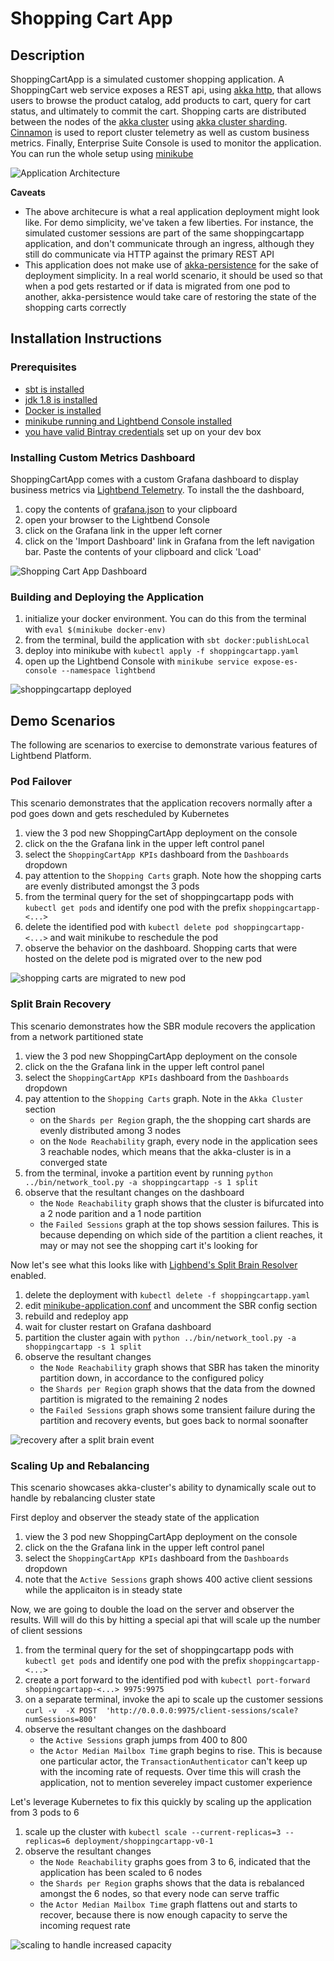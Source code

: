 # Shopping Cart App

## Description

ShoppingCartApp is a simulated customer shopping application.  A ShoppingCart web service exposes a REST api, using 
[akka http](https://doc.akka.io/docs/akka-http/current/), that allows users to browse the product catalog, add products 
to cart, query for cart status, and ultimately to commit the cart.  Shopping carts are distributed between the nodes of
the [akka cluster](https://doc.akka.io/docs/akka/current/cluster-usage.html) using 
[akka cluster sharding](https://doc.akka.io/docs/akka/current/cluster-sharding.html). 
[Cinnamon](https://developer.lightbend.com/docs/cinnamon/current/getting-started/start.html) is used to report cluster 
telemetry as well as custom business metrics.  Finally, Enterprise Suite Console is used to monitor the application.  You 
can run the whole setup using [minikube](https://kubernetes.io/docs/setup/minikube/)

![Application Architecture](images/app_arch.png)

**Caveats**
- The above architecure is what a real application deployment might look like. For demo simplicity, we've taken a few
liberties. For instance, the simulated customer sessions are part of the same shoppingcartapp application, and don't
communicate through an ingress, although they still do communicate via HTTP against the primary REST API
- This application does not make use of [akka-persistence](https://doc.akka.io/docs/akka/current/persistence.html) for
the sake of deployment simplicity.  In a real world scenario, it should be used so that when a pod gets restarted or if
data is migrated from one pod to another, akka-persistence would take care of restoring the state of the shopping carts
correctly

## Installation Instructions

### Prerequisites
- [sbt is installed](https://www.scala-sbt.org/)
- [jdk 1.8 is installed](https://jdk.java.net/8/)
- [Docker is installed](https://www.docker.com/community-edition)
- [minikube running and Lightbend Console installed](https://developer.lightbend.com/docs/console/current/installation/index.html)
- [you have valid Bintray credentials](https://developer.lightbend.com/docs/lightbend-platform/introduction/getting-started/subscription-and-credentials.html)
set up on your dev box

### Installing Custom Metrics Dashboard

ShoppingCartApp comes with a custom Grafana dashboard to display business metrics via
[Lightbend Telemetry](https://developer.lightbend.com/docs/telemetry/current/home.html). To install the the dashboard, 

1. copy the contents of [grafana.json](./grafana.json) to your clipboard
1. open your browser to the Lightbend Console
1. click on the Grafana link in the upper left corner
1. click on the 'Import Dashboard' link in Grafana from the left navigation bar.  Paste the contents of your clipboard 
and click 'Load'

![Shopping Cart App Dashboard](./images/grafana_dash.png)

### Building and Deploying the Application

1. initialize your docker environment.  You can do this from the terminal with `eval $(minikube docker-env)`
1. from the terminal, build the application with `sbt docker:publishLocal`
1. deploy into minikube with `kubectl apply -f shoppingcartapp.yaml`
1. open up the Lightbend Console with `minikube service expose-es-console --namespace lightbend`

![shoppingcartapp deployed](./images/console.png)

## Demo Scenarios

The following are scenarios to exercise to demonstrate various features of Lightbend Platform.

### Pod Failover
This scenario demonstrates that the application recovers normally after a pod goes down and gets rescheduled by Kubernetes

1. view the 3 pod new ShoppingCartApp deployment on the console
1. click on the the Grafana link in the upper left control panel
1. select the `ShoppingCartApp KPIs` dashboard from the `Dashboards` dropdown
1. pay attention to the `Shopping Carts` graph.  Note how the shopping carts are evenly distributed amongst the 3 pods
1. from the terminal query for the set of shoppingcartapp pods with `kubectl get pods` and identify one pod with the
prefix `shoppingcartapp-<...>`
1. delete the identified pod with `kubectl delete pod shoppingcartapp-<...>` and wait minikube to reschedule the pod
1. observe the behavior on the dashboard.  Shopping carts that were hosted on the delete pod is migrated over to the
new pod

![shopping carts are migrated to new pod](./images/cart_relocation.png)

### Split Brain Recovery

This scenario demonstrates how the SBR module recovers the application from a network partitioned state

1. view the 3 pod new ShoppingCartApp deployment on the console
1. click on the the Grafana link in the upper left control panel
1. select the `ShoppingCartApp KPIs` dashboard from the `Dashboards` dropdown
1. pay attention to the `Shopping Carts` graph.  Note in the `Akka Cluster` section 
    - on the `Shards per Region` graph, the the shopping cart shards are evenly distributed among 3 nodes
    - on the `Node Reachability` graph, every node in the application sees 3 reachable nodes, which means that the
      akka-cluster is in a converged state
1. from the terminal, invoke a partition event by running `python ../bin/network_tool.py -a shoppingcartapp -s 1 split`
1. observe that the resultant changes on the dashboard
    - the `Node Reachability` graph shows that the cluster is bifurcated into a 2 node parition and a 1 node partition 
    - the `Failed Sessions` graph at the top shows session failures.  This is because depending on which side of the
      partition a client reaches, it may or may not see the shopping cart it's looking for

Now let's see what this looks like with [Lighbend's Split Brain Resolver](https://developer.lightbend.com/docs/akka-commercial-addons/current/split-brain-resolver.html) enabled.
  
1. delete the deployment with `kubectl delete -f shoppingcartapp.yaml`
1. edit [minikube-application.conf](./src/main/resources/minikube-application.conf) and uncomment the SBR config section
1. rebuild and redeploy app
1. wait for cluster restart on Grafana dashboard
1. partition the cluster again with `python ../bin/network_tool.py -a shoppingcartapp -s 1 split`
1. observe the resultant changes  
    - the `Node Reachability` graph shows that SBR has taken the minority partition down, in accordance to the configured policy
    - the `Shards per Region` graph shows that the data from the downed partition is migrated to the remaining 2 nodes  
    - the `Failed Sessions` graph shows some transient failure during the partition and recovery events, but goes back to normal soonafter

![recovery after a split brain event](./images/sbr.png)

### Scaling Up and Rebalancing

This scenario showcases akka-cluster's ability to dynamically scale out to handle by rebalancing cluster state

First deploy and observer the steady state of the application

1. view the 3 pod new ShoppingCartApp deployment on the console
1. click on the the Grafana link in the upper left control panel
1. select the `ShoppingCartApp KPIs` dashboard from the `Dashboards` dropdown
1. note that the `Active Sessions` graph shows 400 active client sessions while the applicaiton is in steady state

Now, we are going to double the load on the server and observer the results.  Will will do this by hitting a special api
that will scale up the number of client sessions

1. from the terminal query for the set of shoppingcartapp pods with `kubectl get pods` and identify one pod with the
prefix `shoppingcartapp-<...>`
1. create a port forward to the identified pod with `kubectl port-forward shoppingcartapp-<...> 9975:9975`
1. on a separate terminal, invoke the api to scale up the customer sessions `curl -v  -X POST  'http://0.0.0.0:9975/client-sessions/scale?numSessions=800'`
1. observe the resultant changes on the dashboard
    - the `Active Sessions` graph jumps from 400 to 800
    - the `Actor Median Mailbox Time` graph begins to rise.  This is because one particular actor, the `TransactionAuthenticator`
      can't keep up with the incoming rate of requests.  Over time this will crash the application, not to mention 
      severeley impact customer experience

Let's leverage Kubernetes to fix this quickly by scaling up the application from 3 pods to 6

1. scale up the cluster with `kubectl scale --current-replicas=3 --replicas=6 deployment/shoppingcartapp-v0-1`
1. observe the resultant changes
    - the `Node Reachability` graphs goes from 3 to 6, indicated that the application has been scaled to 6 nodes
    - the `Shards per Region` graphs shows that the data is rebalanced amongst the 6 nodes, so that every node can serve traffic
    - the `Actor Median Mailbox Time` graph flattens out and starts to recover, because there is now enough capacity to
      serve the incoming request rate

![scaling to handle increased capacity](./images/scaling.png)
